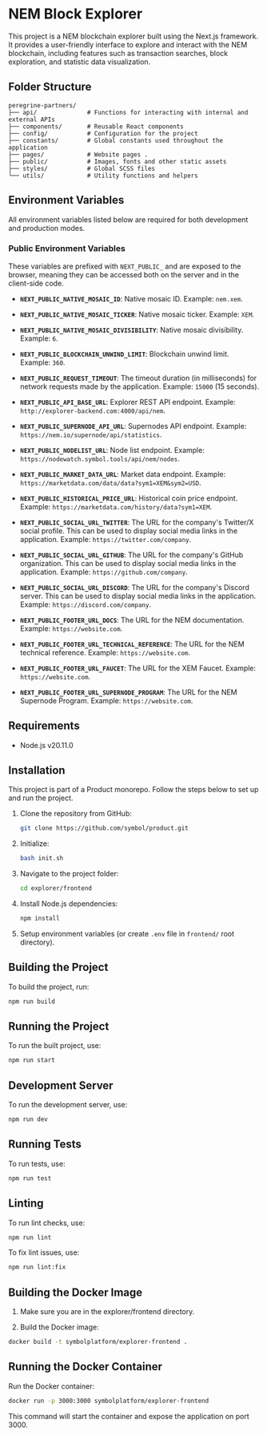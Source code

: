 # NEM Block Explorer

This project is a NEM blockchain explorer built using the Next.js framework. It provides a user-friendly interface to explore and interact with the NEM blockchain, including features such as transaction searches, block exploration, and statistic data visualization.

## Folder Structure

```plaintext
peregrine-partners/
├── api/              # Functions for interacting with internal and external APIs
├── components/       # Reusable React components
├── config/           # Configuration for the project
├── constants/        # Global constants used throughout the application
├── pages/            # Website pages .
├── public/           # Images, fonts and other static assets
├── styles/           # Global SCSS files
└── utils/            # Utility functions and helpers
```

## Environment Variables

All environment variables listed below are required for both development and production modes.

### Public Environment Variables

These variables are prefixed with `NEXT_PUBLIC_` and are exposed to the browser, meaning they can be accessed both on the server and in the client-side code.

- **`NEXT_PUBLIC_NATIVE_MOSAIC_ID`**: Native mosaic ID. Example: `nem.xem`.

- **`NEXT_PUBLIC_NATIVE_MOSAIC_TICKER`**: Native mosaic ticker. Example: `XEM`.

- **`NEXT_PUBLIC_NATIVE_MOSAIC_DIVISIBILITY`**: Native mosaic divisibility. Example: `6`.

- **`NEXT_PUBLIC_BLOCKCHAIN_UNWIND_LIMIT`**: Blockchain unwind limit. Example: `360`.

- **`NEXT_PUBLIC_REQUEST_TIMEOUT`**: The timeout duration (in milliseconds) for network requests made by the application. Example: `15000` (15 seconds).

- **`NEXT_PUBLIC_API_BASE_URL`**: Explorer REST API endpoint. Example: `http://explorer-backend.com:4000/api/nem`.

- **`NEXT_PUBLIC_SUPERNODE_API_URL`**: Supernodes API endpoint. Example: `https://nem.io/supernode/api/statistics`.

- **`NEXT_PUBLIC_NODELIST_URL`**: Node list endpoint. Example: `https://nodewatch.symbol.tools/api/nem/nodes`.

- **`NEXT_PUBLIC_MARKET_DATA_URL`**: Market data endpoint. Example: `https://marketdata.com/data/data?sym1=XEM&sym2=USD`.

- **`NEXT_PUBLIC_HISTORICAL_PRICE_URL`**: Historical coin price endpoint. Example: `https://marketdata.com/history/data?sym1=XEM`.

- **`NEXT_PUBLIC_SOCIAL_URL_TWITTER`**: The URL for the company's Twitter/X social profile. This can be used to display social media links in the application. Example: `https://twitter.com/company`.

- **`NEXT_PUBLIC_SOCIAL_URL_GITHUB`**: The URL for the company's GitHub organization. This can be used to display social media links in the application. Example: `https://github.com/company`.

- **`NEXT_PUBLIC_SOCIAL_URL_DISCORD`**: The URL for the company's Discord server. This can be used to display social media links in the application. Example: `https://discord.com/company`.

- **`NEXT_PUBLIC_FOOTER_URL_DOCS`**: The URL for the NEM documentation. Example: `https://website.com`.

- **`NEXT_PUBLIC_FOOTER_URL_TECHNICAL_REFERENCE`**: The URL for the NEM technical reference. Example: `https://website.com`.

- **`NEXT_PUBLIC_FOOTER_URL_FAUCET`**: The URL for the XEM Faucet. Example: `https://website.com`.

- **`NEXT_PUBLIC_FOOTER_URL_SUPERNODE_PROGRAM`**: The URL for the NEM Supernode Program. Example: `https://website.com`.

## Requirements

- Node.js v20.11.0

## Installation

This project is part of a Product monorepo. Follow the steps below to set up and run the project.

1. Clone the repository from GitHub:
   ```bash
   git clone https://github.com/symbol/product.git
   ```

2. Initialize:
   ```bash
   bash init.sh
   ```

3. Navigate to the project folder:
   ```bash
   cd explorer/frontend
   ```

4. Install Node.js dependencies:
   ```bash
   npm install
   ```

5. Setup environment variables (or create `.env` file in `frontend/` root directory).

## Building the Project

To build the project, run:
```bash
npm run build
```

## Running the Project

To run the built project, use:
```bash
npm run start
```

## Development Server

To run the development server, use:
```bash
npm run dev
```

## Running Tests

To run tests, use:
```bash
npm run test
```

## Linting

To run lint checks, use:
```bash
npm run lint
```

To fix lint issues, use:
```bash
npm run lint:fix
```

## Building the Docker Image

1. Make sure you are in the explorer/frontend directory.

2. Build the Docker image:
```bash
docker build -t symbolplatform/explorer-frontend .
```

## Running the Docker Container

Run the Docker container:
```bash
docker run -p 3000:3000 symbolplatform/explorer-frontend
```

This command will start the container and expose the application on port 3000.
